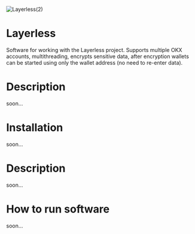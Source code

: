 ![Layerless(2)](https://github.com/rgalyeon/Layerless/assets/28117274/e92b050b-301a-4248-8006-91b683e41f82)

# Layerless
Software for working with the Layerless project. Supports multiple OKX accounts, multithreading, encrypts sensitive data, after encryption wallets can be started using only the wallet address (no need to re-enter data).

# Description
soon...

# Installation
soon...

# Description
soon...

# How to run software
soon...
